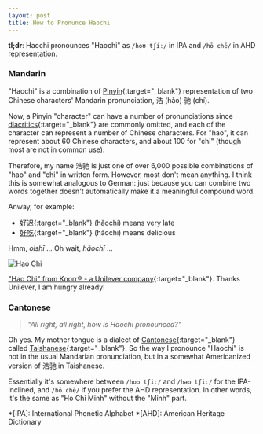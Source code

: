 ```yaml
---
layout: post
title: How to Pronunce Haochi
---
```


**tl;dr**: Haochi pronounces "Haochi" as `/hoʊ tʃiː/` in IPA and `/hō chē/` in AHD representation.

### Mandarin

"Haochi" is a combination of [Pinyin](https://en.wikipedia.org/wiki/Pinyin){:target="_blank"} representation of two Chinese characters' Mandarin pronunciation, 浩 (hào) 驰 (chí).

Now, a Pinyin "character" can have a number of pronunciations since [diacritics](https://en.wikipedia.org/wiki/Pinyin#Tones){:target="_blank"} are commonly omitted, and each of the character can represent a number of Chinese characters.
For "hao", it can represent about 60 Chinese characters, and about 100 for "chi" (though most are not in common use).

Therefore, my name 浩驰 is just one of over 6,000 possible combinations of "hao" and "chi" in written form.
However, most don't mean anything.
I think this is somewhat analogous to German: just because you can combine two words together doesn't automatically make it a meaningful compound word.

Anway, for example:

* [好迟](https://translate.google.com/#auto/en/好迟){:target="_blank"} (hǎochí) means very late
* [好吃](https://translate.google.com/#auto/en/好吃){:target="_blank"} (hăochī) means delicious 

Hmm, *oishī* ... Oh wait, *hăochī* ...

![Hao Chi](https://i.imgur.com/A32WRY0.jpg)

["Hao Chi" from Knorr&reg; - a Unilever company](http://www.unileverfoodsolutions.com.sg/who-we-are/news/knorr-hao-chi){:target="_blank"}.
Thanks Unilever, I am hungry already!

### Cantonese

> *"All right, all right, how is Haochi pronounced?"*

Oh yes. My mother tongue is a dialect of [Cantonese](https://en.wikipedia.org/wiki/Taishanese){:target="_blank"} called [Taishanese](https://en.wikipedia.org/wiki/Taishanese){:target="_blank"}.
So the way I pronounce "Haochi" is not in the usual Mandarian pronunciation, but in a somewhat Americanized version of 浩驰 in Taishanese.

Essentially it's somewhere between `/hoʊ tʃiː/` and `/həʊ tʃiː/` for the IPA-inclined, and `/hō chē/` if you prefer the AHD representation.
In other words, it's the same as "Ho Chi Minh" without the "Minh" part.

*[IPA]: International Phonetic Alphabet
*[AHD]: American Heritage Dictionary
